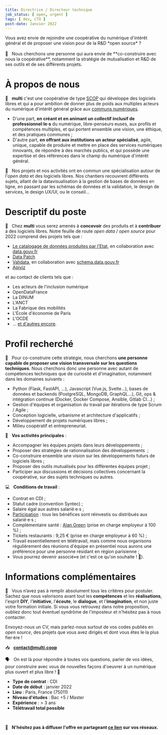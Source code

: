 ```yaml
---
title: Directrice / Directeur technique
job_status: [ open, urgent ]
tags: [ dev, CTO ]
post-date: Janvier 2022
---
```


<p class="readmore">
Vous avez envie de rejoindre une coopérative du numérique d'intérêt général et de proposer une vision pour de la R&D *open source* ?
<br><br>
🦄 &nbsp; Nous cherchons une personne qui aura envie de **co-construire avec nous la coopérative**, notamment la stratégie de mutualisation et R&D de ses outils et de ses différents projets.
</p>


# À propos de nous

🚀 &nbsp; **multi** c'est une coopérative de type [SCOP](https://www.les-scop.coop/foire-aux-questions) qui développe des logiciels libres et qui a pour ambition de donner plus de poids aux multiples acteurs du numérique d'intérêt général grâce aux [communs numériques](https://labo.societenumerique.gouv.fr/2019/10/16/les-communs-numeriques-un-modele-innovant-de-developpement-des-ressources-numeriques/). 
- D'une part, **en créant et en animant un collectif inclusif de professionnel‧le‧s** du numérique, libre-penseurs·euses, aux profils et compétences multiples, et qui portent ensemble une vision, une éthique, et des pratiques communes ; 
- D'autre part, **en offrant aux institutions un acteur spécialisé**, agile, unique, capable de produire et mettre en place des services numériques innovants, de répondre à des marchés publics, et qui possède une expertise et des références dans le champ du numérique d'intérêt général.

📖 &nbsp; Nos projets et nos activités ont en commun une spécialisation autour de l'*open data* et des logiciels libres. Nos chantiers recouvrent différents sujets, allant de la datavisualisation à la gestion de bases de données en ligne, en passant par les schémas de données et la validation, le design de services, le design UX/UI, ou le conseil...


# Descriptif du poste

🚧 &nbsp; Chez **multi** vous serez amenés à **concevoir** des produits et à **contribuer** à des logiciels libres. Notre feuille de route *open data* / *open source* pour 2022 comprend des projets tels que :

- [Le catalogage de données produites par l'Etat](https://jailbreak.gitlab.io/investigation-catalogue/synthese.html), en collaboration avec [data.gouv.fr](https://data.gouv.fr/)
- [Data Patch](https://wiki.resilience-territoire.ademe.fr/wiki/Data_Patch)
- [Validata](https://validata.fr/), en collaboration avec [schema.data.gouv.fr](https://schema.data.gouv.fr/)
- [Apiviz](https://apiviz.io/)

et au contact de clients tels que :
- Les acteurs de l'inclusion numérique
- OpenDataFrance
- La DINUM
- L'ANCT
- La Fabrique des mobilités
- L'École d'économie de Paris
- L'OCDE
- ... [et d'autres encore](https://nextcloud.jailbreak.paris/s/cq8beCFkL5krdJS).


# Profil recherché

💪 &nbsp; Pour co-construire cette stratégie, nous cherchons **une personne capable de proposer une vision transversale sur les questions techniques**. Nous cherchons donc une personne avec autant de compétences techniques que de curiosité et d'imagination, notamment dans les domaines suivants :
- Python (Flask, FastAPI, ...), Javascript (Vue.js, Svelte...), bases de données et backends (PostgreSQL, MongoDB, GraphQL...), Git, ops & intégration continue (Docker, Docker Compose, Ansible, Gitlab CI...)&nbsp;;
- Gestion d'équipes et organisation du travail par itérations de type Scrum / Agile&nbsp;;
- Conception logicielle, urbanisme et architecture d'applicatifs&nbsp;;
- Développement de projets numériques libres ;
- Milieu coopératif et entrepreneuriat.

🧠 &nbsp; **Vos activités principales** :
- Accompagner les équipes projets dans leurs développements&nbsp;;
- Proposer des stratégies de rationnalisation des développements &nbsp;;
- Co-construire ensemble une vision sur les développements futurs de logiciels libres&nbsp;;
- Proposer des outils mutualisés pour les différentes équipes projet&nbsp;;
- Participer aux discussions et  décisions collectives concernant la coopérative, sur des sujets techniques ou autres.

💻 &nbsp; **Conditions de travail** :
- Contrat en CDI&nbsp;;
- Statut cadre (convention Syntec)&nbsp;;
- Salaire égal aux autres salarié·e·s&nbsp;;
- [Participation](https://www.service-public.fr/particuliers/vosdroits/F2141) : tous les bénéfices sont réinvestis ou distribués aux salarié·e·s&nbsp;;
- Complémentaire santé : [Alan Green](https://alan.com/garanties-et-remboursements-sante) (prise en charge employeur à 100 %) ;
- Tickets restaurants : 9,25 € (prise en charge employeur à 60 %)&nbsp;;
- Travail essentiellement en télétravail, mais comme nous organisons régulièrement des réunions d'équipe en présentiel nous aurons une préférence pour une personne résidant en région parisienne&nbsp;;
- Vous pourrez devenir associé•e (et c'est ce qu'on souhaite ! :slightly_smiling_face:).


# Informations complémentaires

👀 &nbsp; Vous n’avez pas à remplir absolument tous les critères pour postuler. Sachez que nous valorisons avant tout les **compétences** et les **réalisations**, l'esprit **DIY**, l'**initiative**, l'**écoute**, le **dialogue**, et l'**imagination**, et non juste votre formation initiale. Si vous vous retrouvez dans notre proposition, oubliez donc tout éventuel syndrôme de l'imposteur et n'hésitez pas à nous contacter.

Envoyez-nous un CV, mais parlez-nous surtout de vos codes publiés en *open source*, des projets que vous avez dirigés et dont vous êtes le·la plus fier·ère !

📥 &nbsp; [**contact@multi.coop**](mailto:contact@multi.coop)

🗣️ &nbsp; On est là pour répondre à toutes vos questions, parler de vos idées, pour construire avec vous de nouvelles façons d'oeuvrer à un numérique plus ouvert et plus libre ! 🙂

- **Type de contrat** : CDI
- **Date de début** : janvier 2022
- **Lieu** : Paris, France (75011)
- **Niveau d'études** : Bac +5 / Master
- **Expérience** : > 3 ans
- **Télétravail total possible**


<br/>

🔗 &nbsp; **N'hésitez pas à diffuser l'offre en partageant [ce lien](https://hackmd.io/@jailbreak/multi-offre-emploi) sur vos réseaux.**
